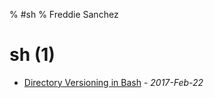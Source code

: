 % #sh
% Freddie Sanchez
# sh (1)
* [Directory Versioning in Bash](/posts/bash-folder-date.html) - _2017-Feb-22_
